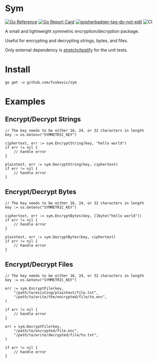 # Sym

[![Go Reference](https://pkg.go.dev/badge/github.com/fuskovic/sym.svg)](https://pkg.go.dev/github.com/fuskovic/sym)
[![Go Report Card](https://goreportcard.com/badge/github.com/fuskovic/sym)](https://goreportcard.com/report/github.com/fuskovic/sym)
<a href='https://github.com/jpoles1/gopherbadger' target='_blank'>![gopherbadger-tag-do-not-edit](https://img.shields.io/badge/Go%20Coverage-94%25-brightgreen.svg?longCache=true&style=flat)</a>
![CI](https://github.com/fuskovic/sym/actions/workflows/ci.yaml/badge.svg)

A small and lightweight symmetric encryption/decryption package.

Useful for encrypting and decrypting strings, bytes, and files.

Only external dependency is [stretchr/testify](https://github.com/stretchr/testify) for the unit tests.

# Install

    go get -u github.com/fuskovic/sym

# Examples

## Encrypt/Decrypt Strings

    // The key needs to be either 16, 24, or 32 characters in length
    key := os.Getenv("SYMMETRIC_KEY")

    ciphertext, err := sym.EncryptString(key, "hello world")
    if err != nil {
        // handle error
    }

    plaintext, err := sym.DecryptString(key, ciphertext)
    if err != nil {
        // handle error
    }

## Encrypt/Decrypt Bytes

    // The key needs to be either 16, 24, or 32 characters in length
    key := os.Getenv("SYMMETRIC_KEY")

    ciphertext, err := sym.EncryptBytes(key, []byte("hello world"))
    if err != nil {
        // handle error
    }

    plaintext, err := sym.DecryptBytes(key, ciphertext)
    if err != nil {
        // handle error
    }

## Encrypt/Decrypt Files

    // The key needs to be either 16, 24, or 32 characters in length
    key := os.Getenv("SYMMETRIC_KEY")

    err := sym.EncryptFile(key,
        "/path/to/existing/plaintext/file.txt",
        "/path/to/write/the/encrypted/file/to.enc",
    )

    if err != nil {
        // handle error
    }

    err = sym.DecryptFile(key,
        "/path/to/encrypted/file.enc",
        "/path/to/write/decrypted/file/to.txt",
    )

    if err != nil {
        // handle error
    }
